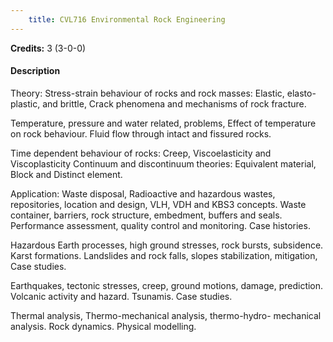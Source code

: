 ```yaml
---
    title: CVL716 Environmental Rock Engineering
---
```

**Credits:** 3 (3-0-0)



#### Description 
Theory: Stress-strain behaviour of rocks and rock masses: Elastic, elasto-plastic, and brittle, Crack phenomena and mechanisms of rock fracture.

Temperature, pressure and water related, problems, Effect of temperature on rock behaviour. Fluid flow through intact and fissured rocks.

Time dependent behaviour of rocks: Creep, Viscoelasticity and Viscoplasticity Continuum and discontinuum theories: Equivalent material, Block and Distinct element.

Application: Waste disposal, Radioactive and hazardous wastes, repositories, location and design, VLH, VDH and KBS3 concepts. Waste container, barriers, rock structure, embedment, buffers and seals. Performance assessment, quality control and monitoring. Case histories.

Hazardous Earth processes, high ground stresses, rock bursts, subsidence. Karst formations. Landslides and rock falls, slopes stabilization, mitigation, Case studies.

Earthquakes, tectonic stresses, creep, ground motions, damage, prediction. Volcanic activity and hazard. Tsunamis. Case studies.

Thermal analysis, Thermo-mechanical analysis, thermo-hydro- mechanical analysis. Rock dynamics. Physical modelling.